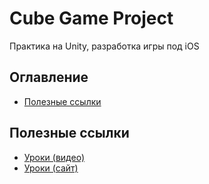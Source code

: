 # Cube Game Project

Практика на Unity, разработка игры под iOS

## Оглавление
* [Полезные ссылки](#полезные-ссылки)

## Полезные ссылки
* [Уроки (видео)](https://www.youtube.com/watch?v=GGsOU7sP0r4)
* [Уроки (сайт)](https://itproger.com/course/unity-gamedev)